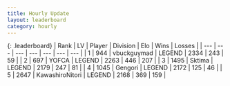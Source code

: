 ```yaml
---
title: Hourly Update
layout: leaderboard
category: hourly
---
```


{: .leaderboard}
| Rank | LV | Player | Division | Elo | Wins | Losses |
| --- | --- | --- | --- | --- | --- | --- |
| <span data-change="0">1</span> | 944 | <span title="ID: 418052">vbuckguymad</span> | LEGEND | <span data-change="5">2334</span> | <span data-change="8">243</span> | <span data-change="1">59</span> |
| <span data-change="0">2</span> | 697 | <span title="ID: 650820">YOFCA</span> | LEGEND | <span data-change="0">2263</span> | <span data-change="0">446</span> | <span data-change="0">207</span> |
| <span data-change="0">3</span> | 1495 | <span title="ID: 353063">Sktima</span> | LEGEND | <span data-change="0">2179</span> | <span data-change="0">247</span> | <span data-change="0">81</span> |
| <span data-change="0">4</span> | 1045 | <span title="ID: 294236">Gengori</span> | LEGEND | <span data-change="0">2172</span> | <span data-change="0">125</span> | <span data-change="0">46</span> |
| <span data-change="0">5</span> | 2647 | <span title="ID: 164871">KawashiroNitori</span> | LEGEND | <span data-change="0">2168</span> | <span data-change="0">369</span> | <span data-change="0">159</span> |